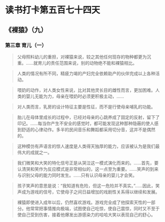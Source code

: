 # 读书打卡第五百七十四天
## 《裸猿》（九）
### 第三章 育儿（一）

> 父母照料幼儿的重担，对裸猿来说，较之其他任何现存的物种都更为沉重。……就育儿的责任范围来说，别的动物绝不能和裸猿相比。

> 人类的情况有所不同，精疲力竭的产妇完全依赖助产的伙伴完成以上各种活动。

> 喂奶的动作，对人类女性来说，比对其他灵长目的雌性而言，更加困难。人类的婴儿无能为力，母亲在喂奶时必须更积极主动，……

> 对人类而言，乳房的设计特征主要是性征，而不是行使母亲哺乳的功能。

> 胎儿在母体里成长的过程中，已经对母亲的心跳养成了固定的反射，留下了印记。……每当你产生不安全的感觉时，都可能发现这种那种隐蔽的使人感到舒适的心律动作。多半的民间音乐和舞蹈都采用切分音，这并不是偶然的。

> 这种模仿有声语言的惊人速度是人类得天独厚的能力，应该被认为是我们最伟大的成就之一。

> 我们微笑和大笑的特化信号正是从哭泣这一模式演化而来的。……首先，要认清哭和笑作为反应模式是非常相似的，这一点至为重要。……笑声的到来与识别父母的能力同时发生。……只有认识母亲的婴儿才会笑。

> 孩子笑声的意思是说：“我知道有危险，但这一危险并不真实。”……因此，笑声成为游戏的信号，它使母子之间日益增加的戏剧性关系得以继续和发展。

> 裸猿即使进入成年以后，仍然喜欢游戏。游戏完全成了他探索天性的一部分。他常常把事情推向极端，试图使自己吃惊，使自己震惊，同时又不至于使自己受到伤害，接着他爆发出游感染力的哈哈大笑以表现自己的舒心。

> 